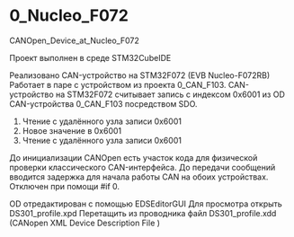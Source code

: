 # 0_Nucleo_F072
CANOpen_Device_at_Nucleo_F072

Проект выполнен в среде STM32CubeIDE


Реализовано CAN-устройство на STM32F072 (EVB Nucleo-F072RB)
Работает в паре с устройством из проекта 0_CAN_F103.
CAN-устройство на STM32F072 считывает запись с индексом 0x6001 из OD CAN-устройства 0_CAN_F103 посредством SDO.
1. Чтение с удалённого узла записи 0x6001
2. Новое значение в  0x6001
3. Чтение с удалённого узла записи 0x6001

До инициализации CANOpen есть участок кода для физической проверки классического CAN-интерфейса. До передачи сообщений вводится задержка для начала работы CAN на обоих устройствах.
Отключен при помощи #if 0.

OD отредактирован с помощью EDSEditorGUI
Для просмотра открыть DS301_profile.xpd
Перетащить из проводника файл DS301_profile.xdd (CANopen XML Device Description File )